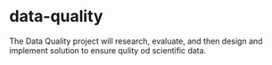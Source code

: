 # data-quality
The Data Quality project will research, evaluate, and then design and implement solution to ensure qulity od scientific data.
